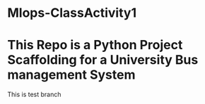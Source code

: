 # Mlops-ClassActivity1
# This Repo is a Python Project Scaffolding for a University Bus management System
This is test branch